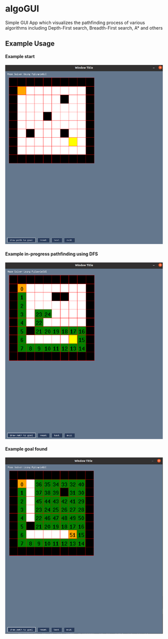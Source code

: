 # algoGUI
Simple GUI App which visualizes the pathfinding process of various algorithms including Depth-First search, Breadth-First search, A* and others


## Example Usage
#### Example start
![usage demo 0](screenshots/guiscreenshot0.png)

#### Example in-progress pathfinding using DFS
![usage demo 1](screenshots/guiscreenshot1.png)

#### Example goal found
![usage demo 2](screenshots/guiscreenshot2.png)
